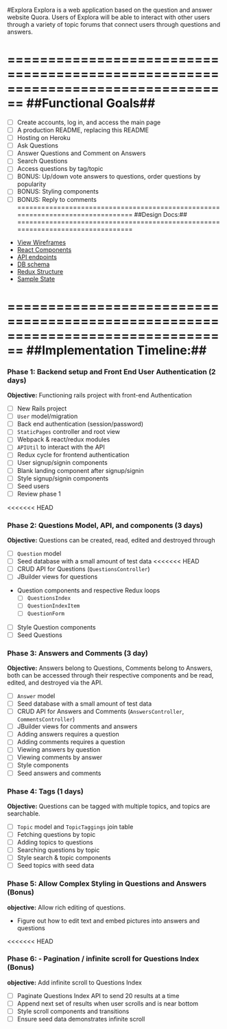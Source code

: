 #Explora
Explora is a web application based on the question and answer website Quora.
Users of Explora will be able to interact with other users through a variety of
topic forums that connect users through questions and answers.

================================================================================
##Functional Goals##
================================================================================
- [ ] Create accounts, log in, and access the main page
- [ ] A production README, replacing this README
- [ ] Hosting on Heroku
- [ ] Ask Questions
- [ ] Answer Questions and Comment on Answers
- [ ] Search Questions
- [ ] Access questions by tag/topic
- [ ] BONUS: Up/down vote answers to questions, order questions by popularity
- [ ] BONUS: Styling components
- [ ] BONUS: Reply to comments
================================================================================
##Design Docs:##
================================================================================
* [View Wireframes][wireframes]
* [React Components][components]
* [API endpoints][api-endpoints]
* [DB schema][schema]
* [Redux Structure][redux-structure]
* [Sample State][sample-state]

[wireframes]: docs/wireframes
[components]: component-hierarchy.md
[redux-structure]: redux-structure.md
[sample-state]: sample-state.md
[api-endpoints]: api-endpoints.md
[schema]: schema.md
================================================================================
##Implementation Timeline:##
================================================================================
### Phase 1: Backend setup and Front End User Authentication (2 days)

**Objective:** Functioning rails project with front-end Authentication

- [ ] New Rails project
- [ ] `User` model/migration
- [ ] Back end authentication (session/password)
- [ ] `StaticPages` controller and root view
- [ ] Webpack & react/redux modules
- [ ] `APIUtil` to interact with the API
- [ ] Redux cycle for frontend authentication
- [ ] User signup/signin components
- [ ] Blank landing component after signup/signin
- [ ] Style signup/signin components
- [ ] Seed users
- [ ] Review phase 1

<<<<<<< HEAD
### Phase 2: Questions Model, API, and components (3 days)

**Objective:** Questions can be created, read, edited and destroyed through

- [ ] `Question` model
- [ ] Seed database with a small amount of test data
<<<<<<< HEAD
- [ ] CRUD API for Questions (`QuestionsController`)
- [ ] JBuilder views for questions
- Question components and respective Redux loops
  - [ ] `QuestionsIndex`
  - [ ] `QuestionIndexItem`
  - [ ] `QuestionForm`
- [ ] Style Question components
- [ ] Seed Questions

### Phase 3: Answers and Comments (3 day)

**Objective:** Answers belong to Questions, Comments belong to Answers, both can
be accessed through their respective components and be read, edited, and
destroyed via the API.

- [ ] `Answer` model
- [ ] Seed database with a small amount of test data
- [ ] CRUD API for Answers and Comments (`AnswersController`, `CommentsController`)
- [ ] JBuilder views for comments and answers
- [ ] Adding answers requires a question
- [ ] Adding comments requires a question
- [ ] Viewing answers by question
- [ ] Viewing comments by answer
- [ ] Style components
- [ ] Seed answers and comments

### Phase 4: Tags (1 days)
**Objective:** Questions can be tagged with multiple topics, and topics are searchable.


- [ ] `Topic` model and `TopicTaggings` join table
- [ ] Fetching questions by topic
- [ ] Adding topics to questions
- [ ] Searching questions by topic
- [ ] Style search & topic components
- [ ] Seed topics with seed data

### Phase 5: Allow Complex Styling in Questions and Answers (Bonus)
**objective:** Allow rich editing of questions.
- Figure out how to edit text and embed pictures into answers and questions

<<<<<<< HEAD
### Phase 6: - Pagination / infinite scroll for Questions Index (Bonus)

**objective:** Add infinite scroll to Questions Index

- [ ] Paginate Questions Index API to send 20 results at a time
- [ ] Append next set of results when user scrolls and is near bottom
- [ ] Style scroll components and transitions
- [ ] Ensure seed data demonstrates infinite scroll
